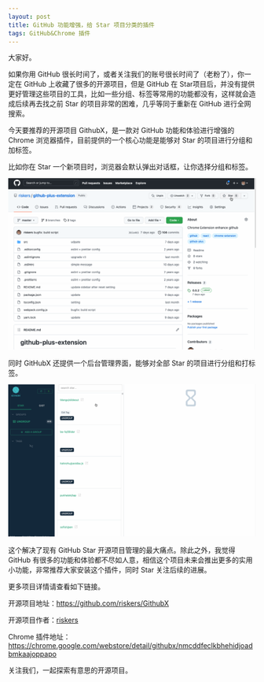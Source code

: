 ```yaml
---
layout: post
title: GitHub 功能增强，给 Star 项目分类的插件
tags: GitHub&Chrome 插件
---
```


大家好。

如果你用 GitHub 很长时间了，或者关注我们的账号很长时间了（老粉了），你一定在 GitHub 上收藏了很多的开源项目，但是 GitHub 在 Star项目后，并没有提供更好管理这些项目的工具，比如一些分组、标签等常用的功能都没有，这样就会造成后续再去找之前 Star 的项目非常的困难，几乎等同于重新在 GitHub 进行全网搜索。

今天要推荐的开源项目 GithubX，是一款对 GitHub 功能和体验进行增强的 Chrome 浏览器插件，目前提供的一个核心功能是能够对 Star 的项目进行分组和加标签。

比如你在 Star 一个新项目时，浏览器会默认弹出对话框，让你选择分组和标签。

![](https://raw.githubusercontent.com/ZhuPeng/pic/master/images/github_star_group_tag.gif)

同时 GitHubX 还提供一个后台管理界面，能够对全部 Star 的项目进行分组和打标签。

![](https://raw.githubusercontent.com/ZhuPeng/pic/master/images/github_star_admin.gif)

这个解决了现有 GitHub Star 开源项目管理的最大痛点。除此之外，我觉得 GitHub 有很多的功能和体验都不尽如人意，相信这个项目未来会推出更多的实用小功能，非常推荐大家安装这个插件，同时 Star 关注后续的进展。

更多项目详情请查看如下链接。

开源项目地址：https://github.com/riskers/GithubX

开源项目作者：[riskers](https://github.com/riskers)

Chrome 插件地址：https://chrome.google.com/webstore/detail/githubx/nmcddfeclkbhehidjoadbmkaajoppapo

关注我们，一起探索有意思的开源项目。
